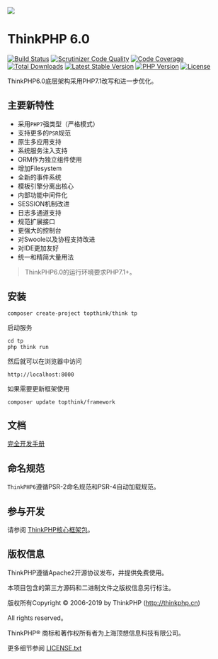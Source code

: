 ![](https://box.kancloud.cn/5a0aaa69a5ff42657b5c4715f3d49221) 

ThinkPHP 6.0
===============

[![Build Status](https://travis-ci.org/top-think/framework.svg?branch=6.0)](https://travis-ci.org/top-think/framework)
[![Scrutinizer Code Quality](https://scrutinizer-ci.com/g/top-think/framework/badges/quality-score.png?b=6.0)](https://scrutinizer-ci.com/g/top-think/framework/?branch=6.0)
[![Code Coverage](https://scrutinizer-ci.com/g/top-think/framework/badges/coverage.png?b=6.0)](https://scrutinizer-ci.com/g/top-think/framework/?branch=6.0)
[![Total Downloads](https://poser.pugx.org/topthink/framework/downloads)](https://packagist.org/packages/topthink/framework)
[![Latest Stable Version](https://poser.pugx.org/topthink/framework/v/stable)](https://packagist.org/packages/topthink/framework)
[![PHP Version](https://img.shields.io/badge/php-%3E%3D7.1-8892BF.svg)](http://www.php.net/)
[![License](https://poser.pugx.org/topthink/framework/license)](https://packagist.org/packages/topthink/framework)

ThinkPHP6.0底层架构采用PHP7.1改写和进一步优化。

## 主要新特性

* 采用`PHP7`强类型（严格模式）
* 支持更多的`PSR`规范
* 原生多应用支持
* 系统服务注入支持
* ORM作为独立组件使用
* 增加Filesystem
* 全新的事件系统
* 模板引擎分离出核心
* 内部功能中间件化
* SESSION机制改进
* 日志多通道支持
* 规范扩展接口
* 更强大的控制台
* 对Swoole以及协程支持改进
* 对IDE更加友好
* 统一和精简大量用法


> ThinkPHP6.0的运行环境要求PHP7.1+。

## 安装

~~~
composer create-project topthink/think tp
~~~

启动服务

~~~
cd tp
php think run
~~~

然后就可以在浏览器中访问

~~~
http://localhost:8000
~~~

如果需要更新框架使用
~~~
composer update topthink/framework
~~~

## 文档

[完全开发手册](https://www.kancloud.cn/manual/thinkphp6_0/content)

## 命名规范

`ThinkPHP6`遵循PSR-2命名规范和PSR-4自动加载规范。

## 参与开发

请参阅 [ThinkPHP核心框架包](https://github.com/top-think/framework)。

## 版权信息

ThinkPHP遵循Apache2开源协议发布，并提供免费使用。

本项目包含的第三方源码和二进制文件之版权信息另行标注。

版权所有Copyright © 2006-2019 by ThinkPHP (http://thinkphp.cn)

All rights reserved。

ThinkPHP® 商标和著作权所有者为上海顶想信息科技有限公司。

更多细节参阅 [LICENSE.txt](LICENSE.txt)
